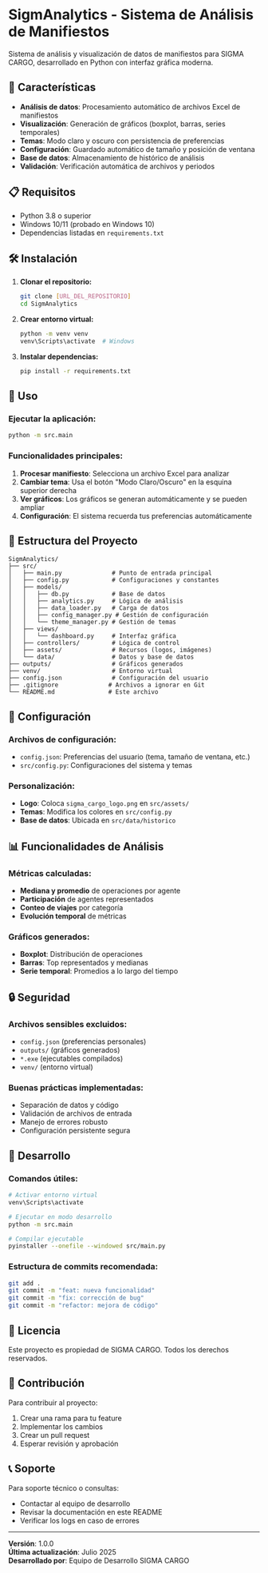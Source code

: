 # SigmAnalytics - Sistema de Análisis de Manifiestos

Sistema de análisis y visualización de datos de manifiestos para SIGMA CARGO, desarrollado en Python con interfaz gráfica moderna.

## 🚀 Características

- **Análisis de datos**: Procesamiento automático de archivos Excel de manifiestos
- **Visualización**: Generación de gráficos (boxplot, barras, series temporales)
- **Temas**: Modo claro y oscuro con persistencia de preferencias
- **Configuración**: Guardado automático de tamaño y posición de ventana
- **Base de datos**: Almacenamiento de histórico de análisis
- **Validación**: Verificación automática de archivos y periodos

## 📋 Requisitos

- Python 3.8 o superior
- Windows 10/11 (probado en Windows 10)
- Dependencias listadas en `requirements.txt`

## 🛠️ Instalación

1. **Clonar el repositorio:**

   ```bash
   git clone [URL_DEL_REPOSITORIO]
   cd SigmAnalytics
   ```

2. **Crear entorno virtual:**

   ```bash
   python -m venv venv
   venv\Scripts\activate  # Windows
   ```

3. **Instalar dependencias:**
   ```bash
   pip install -r requirements.txt
   ```

## 🎯 Uso

### Ejecutar la aplicación:

```bash
python -m src.main
```

### Funcionalidades principales:

1. **Procesar manifiesto**: Selecciona un archivo Excel para analizar
2. **Cambiar tema**: Usa el botón "Modo Claro/Oscuro" en la esquina superior derecha
3. **Ver gráficos**: Los gráficos se generan automáticamente y se pueden ampliar
4. **Configuración**: El sistema recuerda tus preferencias automáticamente

## 📁 Estructura del Proyecto

```
SigmAnalytics/
├── src/
│   ├── main.py              # Punto de entrada principal
│   ├── config.py            # Configuraciones y constantes
│   ├── models/
│   │   ├── db.py            # Base de datos
│   │   ├── analytics.py     # Lógica de análisis
│   │   ├── data_loader.py   # Carga de datos
│   │   ├── config_manager.py # Gestión de configuración
│   │   └── theme_manager.py # Gestión de temas
│   ├── views/
│   │   └── dashboard.py     # Interfaz gráfica
│   ├── controllers/         # Lógica de control
│   ├── assets/              # Recursos (logos, imágenes)
│   └── data/                # Datos y base de datos
├── outputs/                 # Gráficos generados
├── venv/                    # Entorno virtual
├── config.json              # Configuración del usuario
├── .gitignore              # Archivos a ignorar en Git
└── README.md               # Este archivo
```

## 🔧 Configuración

### Archivos de configuración:

- `config.json`: Preferencias del usuario (tema, tamaño de ventana, etc.)
- `src/config.py`: Configuraciones del sistema y temas

### Personalización:

- **Logo**: Coloca `sigma_cargo_logo.png` en `src/assets/`
- **Temas**: Modifica los colores en `src/config.py`
- **Base de datos**: Ubicada en `src/data/historico`

## 📊 Funcionalidades de Análisis

### Métricas calculadas:

- **Mediana y promedio** de operaciones por agente
- **Participación** de agentes representados
- **Conteo de viajes** por categoría
- **Evolución temporal** de métricas

### Gráficos generados:

- **Boxplot**: Distribución de operaciones
- **Barras**: Top representados y medianas
- **Serie temporal**: Promedios a lo largo del tiempo

## 🔒 Seguridad

### Archivos sensibles excluidos:

- `config.json` (preferencias personales)
- `outputs/` (gráficos generados)
- `*.exe` (ejecutables compilados)
- `venv/` (entorno virtual)

### Buenas prácticas implementadas:

- Separación de datos y código
- Validación de archivos de entrada
- Manejo de errores robusto
- Configuración persistente segura

## 🚀 Desarrollo

### Comandos útiles:

```bash
# Activar entorno virtual
venv\Scripts\activate

# Ejecutar en modo desarrollo
python -m src.main

# Compilar ejecutable
pyinstaller --onefile --windowed src/main.py
```

### Estructura de commits recomendada:

```bash
git add .
git commit -m "feat: nueva funcionalidad"
git commit -m "fix: corrección de bug"
git commit -m "refactor: mejora de código"
```

## 📝 Licencia

Este proyecto es propiedad de SIGMA CARGO. Todos los derechos reservados.

## 🤝 Contribución

Para contribuir al proyecto:

1. Crear una rama para tu feature
2. Implementar los cambios
3. Crear un pull request
4. Esperar revisión y aprobación

## 📞 Soporte

Para soporte técnico o consultas:

- Contactar al equipo de desarrollo
- Revisar la documentación en este README
- Verificar los logs en caso de errores

---

**Versión**: 1.0.0  
**Última actualización**: Julio 2025  
**Desarrollado por**: Equipo de Desarrollo SIGMA CARGO
